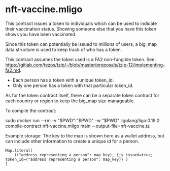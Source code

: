 # nft-vaccine.mligo

This contract issues a token to individuals which can
be used to indicate their vaccination status.  Showing someone
else that you have this token shows you have been vaccinated.

Since this token can potentially be issued to millions of users,
a big_map data structure is used to keep track of who has a token.

This contract assumes the token used is a FA2 non-fungible token.
See: https://gitlab.com/tezos/tzip/-/blob/master/proposals/tzip-12/implementing-fa2.md.

- Each person has a token with a unique token_id.
- Only one person has a token with that particular token_id.

As for the token contract itself, there can be a separate token contract
for each country or region to keep the big_map size manageable.

To compile the contract:

   sudo docker run --rm -v "$PWD":"$PWD" -w "$PWD" ligolang/ligo:0.19.0 compile-contract nft-vaccine.mligo main --output-file=nft-vaccine.tz
   

Example storage:
The key to the map is shown here as a wallet address, but can include other information to create a unique id for a person.

    Map.literal[
        (("address representing a person": map_key), {is_issued=true; token_id=("address representing a person": map_key)} )
    ]
